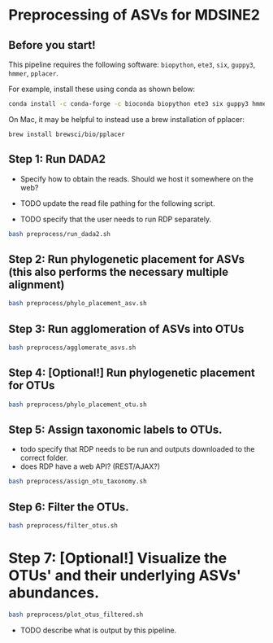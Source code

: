 # Preprocessing of ASVs for MDSINE2

## Before you start!

This pipeline requires the following software: 
`biopython`, `ete3`, `six`, `guppy3`, `hmmer`, `pplacer`.

For example, install these using conda as shown below:

```bash
conda install -c conda-forge -c bioconda biopython ete3 six guppy3 hmmer pplacer
```

On Mac, it may be helpful to instead use a brew installation of pplacer:

```
brew install brewsci/bio/pplacer
```

## Step 1: Run DADA2

- Specify how to obtain the reads. Should we host it somewhere on the web?

- TODO update the read file pathing for the following script.
- TODO specify that the user needs to run RDP separately.

```bash
bash preprocess/run_dada2.sh
```


## Step 2: Run phylogenetic placement for ASVs (this also performs the necessary multiple alignment)

```bash
bash preprocess/phylo_placement_asv.sh
```


## Step 3: Run agglomeration of ASVs into OTUs

```bash
bash preprocess/agglomerate_asvs.sh
```


## Step 4: [Optional!] Run phylogenetic placement for OTUs

```bash
bash preprocess/phylo_placement_otu.sh
```


## Step 5: Assign taxonomic labels to OTUs.

- todo specify that RDP needs to be run and outputs downloaded to the correct folder.
- does RDP have a web API? (REST/AJAX?)

```bash
bash preprocess/assign_otu_taxonomy.sh
```


## Step 6: Filter the OTUs.

```bash
bash preprocess/filter_otus.sh
```


# Step 7: [Optional!] Visualize the OTUs' and their underlying ASVs' abundances.

```bash
bash preprocess/plot_otus_filtered.sh
```

- TODO describe what is output by this pipeline.

